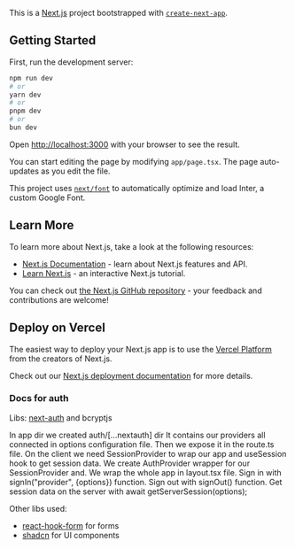 This is a [Next.js](https://nextjs.org/) project bootstrapped with [`create-next-app`](https://github.com/vercel/next.js/tree/canary/packages/create-next-app).

## Getting Started

First, run the development server:

```bash
npm run dev
# or
yarn dev
# or
pnpm dev
# or
bun dev
```

Open [http://localhost:3000](http://localhost:3000) with your browser to see the result.

You can start editing the page by modifying `app/page.tsx`. The page auto-updates as you edit the file.

This project uses [`next/font`](https://nextjs.org/docs/basic-features/font-optimization) to automatically optimize and load Inter, a custom Google Font.

## Learn More

To learn more about Next.js, take a look at the following resources:

- [Next.js Documentation](https://nextjs.org/docs) - learn about Next.js features and API.
- [Learn Next.js](https://nextjs.org/learn) - an interactive Next.js tutorial.

You can check out [the Next.js GitHub repository](https://github.com/vercel/next.js/) - your feedback and contributions are welcome!

## Deploy on Vercel

The easiest way to deploy your Next.js app is to use the [Vercel Platform](https://vercel.com/new?utm_medium=default-template&filter=next.js&utm_source=create-next-app&utm_campaign=create-next-app-readme) from the creators of Next.js.

Check out our [Next.js deployment documentation](https://nextjs.org/docs/deployment) for more details.

### Docs for auth

Libs: [next-auth](https://next-auth.js.org/) and bcryptjs

In app dir we created auth/[...nextauth] dir
It contains our providers all connected in options configuration file. Then we expose it in the route.ts file.
On the client we need SessionProvider to wrap our app and useSession hook to get session data.
We create AuthProvider wrapper for our SessionProvider and. We wrap the whole app in layout.tsx file.
Sign in with signIn("provider", {options}) function. Sign out with signOut() function.
Get session data on the server with await getServerSession(options);

Other libs used:
- [react-hook-form](https://react-hook-form.com/) for forms
- [shadcn](https://ui.shadcn.com/) for UI components